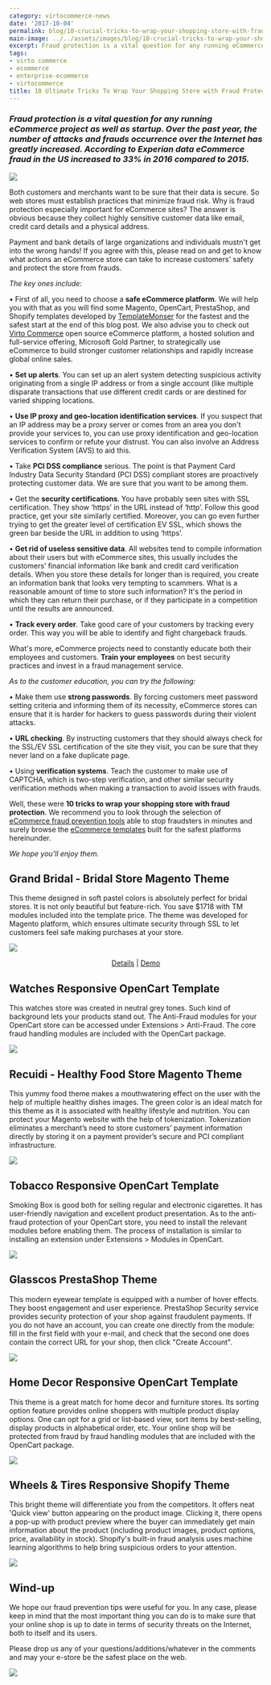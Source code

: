 ```yaml
---
category: virtocommerce-news
date: '2017-10-04'
permalink: blog/10-crucial-tricks-to-wrap-your-shopping-store-with-fraud-protection
main-image: ../../assets/images/blog/10-crucial-tricks-to-wrap-your-shopping-store-with-fraud-protection.jpg
excerpt: Fraud protection is a vital question for any running eCommerce project as well as startup. Learn some key actions to increase customers' safety and protect the store. Check out 10 tricks to wrap your shopping store with fraud protection in our new article.
tags:
- virto commerce
- ecommerce
- enterprise-ecommerce
- virtocommerce
title: 10 Ultimate Tricks To Wrap Your Shopping Store with Fraud Protection
---
```

### <dfn>Fraud protection is a vital question for any running eCommerce project as well as startup. Over the past year, the number of attacks and frauds occurrence over the Internet has greatly increased. According to Experian data eCommerce fraud in the US increased to 33% in 2016 compared to 2015.</dfn>

<img src='../../assets/images/blog/10-crucial-tricks-to-wrap-your-shopping-store-with-fraud-protection-gif.gif'>

Both customers and merchants want to be sure that their data is secure. So web stores must establish practices that minimize fraud risk. Why is fraud protection especially important for eCommerce sites? The answer is obvious because they collect highly sensitive customer data like email, credit card details and a physical address.

Payment and bank details of large organizations and individuals mustn't get into the wrong hands! If you agree with this, please read on and get to know what actions an eCommerce store can take to increase customers' safety and protect the store from frauds.

<i>The key ones include:</i>

•	First of all, you need to choose a <strong>safe eCommerce platform</strong>. We will help you with that as you will find some Magento, OpenCart, PrestaShop, and Shopify templates developed by [TemplateMonser](https://www.templatemonster.com/?aff=virtocommerce&utm_campaign=blog_site_virtocommerce&utm_source=10.01.2017_guestpost&utm_medium=fraud) for the fastest and the safest start at the end of this blog post. We also advise you to check out [Virto Commerce](https://virtocommerce.com/) open source eCommerce platform, a hosted solution and full-service offering, Microsoft Gold Partner, to strategically use eCommerce to build stronger customer relationships and rapidly increase global online sales.

•	<strong>Set up alerts</strong>. You can set up an alert system detecting suspicious activity originating from a single IP address or from a single account (like multiple disparate transactions that use different credit cards or are destined for varied shipping locations.

•	<strong>Use IP proxy and geo-location identification services</strong>. If you suspect that an IP address may be a proxy server or comes from an area you don't provide your services to, you can use proxy identification and geo-location services to confirm or refute your distrust. You can also involve an Address Verification System (AVS) to aid this.

•	Take <strong>PCI DSS compliance</strong> serious. The point is that Payment Card Industry Data Security Standard (PCI DSS) compliant stores are proactively protecting customer data. We are sure that you want to be among them.

•	Get the <strong>security certifications</strong>. You have probably seen sites with SSL certification. They show ‘https’ in the URL instead of ‘http’. Follow this good practice, get your site similarly certified. Moreover, you can go even further trying to get the greater level of certification EV SSL, which shows the green bar beside the URL in addition to using ‘https’.

•	<strong>Get rid of useless sensitive data</strong>. All websites tend to compile information about their users but with eCommerce sites, this usually includes the customers’ financial information like bank and credit card verification details. When you store these details for longer than is required, you create an information bank that looks very tempting to scammers. What is a reasonable amount of time to store such information? It's the period in which they can return their purchase, or if they participate in a competition until the results are announced.

•	<strong>Track every order</strong>. Take good care of your customers by tracking every order. This way you will be able to identify and fight chargeback frauds.

What's more, eCommerce projects need to constantly educate both their employees and customers. <strong>Train your employees</strong> on best security practices and invest in a fraud management service.

<i>As to the customer education, you can try the following:</i>

•	Make them use <strong>strong passwords</strong>. By forcing customers meet password setting criteria and informing them of its necessity, eCommerce stores can ensure that it is harder for hackers to guess passwords during their violent attacks.

•	<strong>URL checking</strong>. By instructing customers that they should always check for the SSL/EV SSL certification of the site they visit, you can be sure that they never land on a fake duplicate page.

•	Using <strong>verification systems</strong>. Teach the customer to make use of CAPTCHA, which is two-step verification, and other similar security verification methods when making a transaction to avoid issues with frauds.

Well, these were <strong>10 tricks to wrap your shopping store with fraud protection</strong>. We recommend you to look through the selection of [eCommerce fraud prevention tools](https://www.templatemonster.com/blog/10-ecommerce-fraud-prevention-tools/) able to stop fraudsters in minutes and surely browse the [eCommerce templates](https://www.templatemonster.com/ecommerce-templates.php) built for the safest platforms hereinunder.

<i>We hope you'll enjoy them.</i>

<h2>Grand Bridal - Bridal Store Magento Theme</h2>

This theme designed in soft pastel colors is absolutely perfect for bridal stores. It is not only beautiful but feature-rich. You save $1718 with TM modules included into the template price. The theme was developed for Magento platform, which ensures ultimate security through SSL to let customers feel safe making purchases at your store.

<img src='../../assets/images/blog/bridal-store-magento-theme.jpg'><div style="text-align: center;"><a href="/https://www.templatemonster.com/magento-themes/62101.html?aff=virtocommerce&utm_campaign=blog_site_virtocommerce&utm_source=10.01.2017_guestpost&utm_medium=fraud">Details</a> | <a href="/https://www.templatemonster.com/demo/62101.html?aff=virtocommerce&utm_campaign=blog_site_virtocommerce&utm_source=10.01.2017_guestpost&utm_medium=fraud">Demo</a></div>

<h2>Watches Responsive OpenCart Template</h2>

This watches store was created in neutral grey tones. Such kind of background lets your products stand out. The Anti-Fraud modules for your OpenCart store can be accessed under Extensions > Anti-Fraud. The core fraud handling modules are included with the OpenCart package.

<img src='../../assets/images/blog/watches-responsive-opencart-template.jpg'>

<h2>Recuidi - Healthy Food Store Magento Theme</h2>

This yummy food theme makes a mouthwatering effect on the user with the help of multiple healthy dishes images. The green color is an ideal match for this theme as it is associated with healthy lifestyle and nutrition. You can protect your Magento website with the help of tokenization. Tokenization eliminates a merchant’s need to store customers’ payment information directly by storing it on a payment provider’s secure and PCI compliant infrastructure.

<img src='../../assets/images/blog/healthy-food-store-magento-theme.jpg'>

<h2>Tobacco Responsive OpenCart Template</h2>

Smoking Box is good both for selling regular and electronic cigarettes. It has user-friendly navigation and excellent product presentation. As to the anti-fraud protection of your OpenCart store, you need to install the relevant modules before enabling them. The process of installation is similar to installing an extension under Extensions > Modules in OpenCart.

<img src='../../assets/images/blog/tobacco-responsive-opencart-template.jpg'>

<h2>Glasscos PrestaShop Theme</h2>

This modern eyewear template is equipped with a number of hover effects. They boost engagement and user experience. PrestaShop Security service provides security protection of your shop against fraudulent payments. If you do not have an account, you can create one directly from the module: fill in the first field with your e-mail, and check that the second one does contain the correct URL for your shop, then click "Create Account".

<img src='../../assets/images/blog/glasscos-prestashop-theme.jpg'>

<h2>Home Decor Responsive OpenCart Template</h2>

This theme is a great match for home decor and furniture stores. Its sorting option feature provides online shoppers with multiple product display options. One can opt for a grid or list-based view, sort items by best-selling, display products in alphabetical order, etc. Your online shop will be protected from fraud by fraud handling modules that are included with the OpenCart package.

<img src='../../assets/images/blog/homedecor-responsive-opencart-template.jpg'>

<h2>Wheels & Tires Responsive Shopify Theme</h2>

This bright theme will differentiate you from the competitors. It offers neat 'Quick view' button appearing on the product image. Clicking it, there opens a pop-up with product preview where the buyer can immediately get main information about the product (including product images, product options, price, availability in stock). Shopify's built-in fraud analysis uses machine learning algorithms to help bring suspicious orders to your attention.

<img src='../../assets/images/blog/wheels-and-tires-responsive-shopify-theme.jpg'>

<h2><strong>Wind-up</strong></h2>

We hope our fraud prevention tips were useful for you. In any case, please keep in mind that the most important thing you can do is to make sure that your online shop is up to date in terms of security threats on the Internet, both to itself and its users.

Please drop us any of your questions/additions/whatever in the comments and may your e-store be the safest place on the web.

<img src='../../assets/images/blog/10-ways-to-earn-money-and-become-rich-in-the-internet.jpg'>

